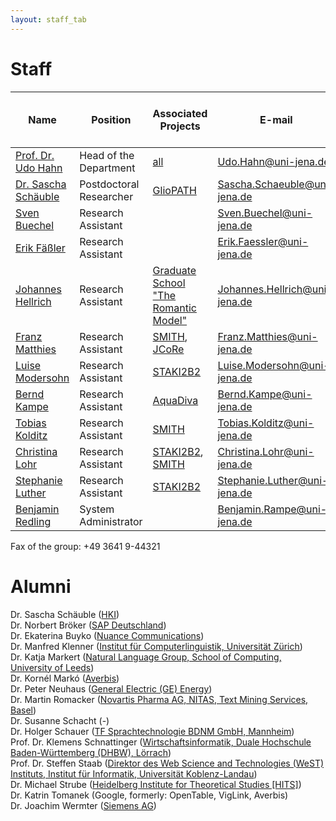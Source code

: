 ```yaml
---
layout: staff_tab
---
```


# Staff

| Name        | Position           | Associated Projects | E-mail | Telephone<br/>(prefix +49 3641 9) |
| ---------------- | ---------------- | ---------------- | ---------------- | ---------------- |
| [Prof. Dr. Udo Hahn](/Staff/Hahn/Prof_+Dr_+Udo+Hahn.html)	| Head of the Department	| [all](https://julielab.github.io/projects.html)	| [Udo.Hahn@uni-jena.de](mailto:Udo.Hahn@uni-jena.de)	| 44320 |
| [Dr. Sascha Schäuble](/Staff/Schaeuble/Dr_+Sascha+Schäuble.html) | Postdoctoral Researcher | [GlioPATH](http://www.sys-med.de/en/young-investigators/junior-research-alliances/gliopath/) | [Sascha.Schaeuble@uni-jena.de](mailto:Sascha.Schaeuble@uni-jena.de) | 44323 |
| [Sven Buechel](/Staff/Buechel/)	| Research Assistant	| |	[Sven.Buechel@uni-jena.de](mailto:Sven.Buechel@uni-jena.de) | 44324 |
| [Erik Fäßler](/Staff/Faessler/)	| Research Assistant	| |	[Erik.Faessler@uni-jena.de](mailto:Erik.Faessler@uni-jena.de)	| 44324 |
| [Johannes Hellrich](/Staff/Hellrich/)	| Research Assistant	| [Graduate School<br/>\"The Romantic Model\"](http://modellromantik.uni-jena.de/)	| [Johannes.Hellrich@uni-jena.de](mailto:Johannes.Hellrich@uni-jena.de)	| 44305 |
| [Franz Matthies](/Staff/Matthies/) | Research Assistant	| [SMITH](http://www.smith.care/), [JCoRe](https://julielab.github.io/) | [Franz.Matthies@uni-jena.de](mailto:Franz.Matthies@uni-jena.de)	| 44305 |
| [Luise Modersohn](/Staff/Modersohn/) | Research Assistant | [STAKI2B2](http://gepris.dfg.de/gepris/projekt/315098900)	| [Luise.Modersohn@uni-jena.de](mailto:Luise.Modersohn@uni-jena.de) | 44305 |
| [Bernd Kampe](/Staff/Kampe/) | Research Assistant | [AquaDiva](http://www.aquadiva.uni-jena.de/) | [Bernd.Kampe@uni-jena.de](mailto:Bernd.Kampe@uni-jena.de) | 44324 |
| [Tobias Kolditz](/Staff/Kolditz/) | Research Assistant | [SMITH](http://www.smith.care/)	| [Tobias.Kolditz@uni-jena.de](mailto:Tobias.Kolditz@uni-jena.de) | 44303 |
| [Christina Lohr](/Staff/Lohr/)	| Research Assistant	| [STAKI2B2](http://gepris.dfg.de/gepris/projekt/315098900), [SMITH](http://www.smith.care/)	| [Christina.Lohr@uni-jena.de](mailto:Christina.Lohr@uni-jena.de)	| 44303 |
| [Stephanie Luther](/Staff/Luther/) | Research Assistant | [STAKI2B2](http://gepris.dfg.de/gepris/projekt/315098900)	| [Stephanie.Luther@uni-jena.de](mailto:Stephanie.Luther@uni-jena.de) | 44303 |
| [Benjamin Redling](/Staff/Redling/)	| System Administrator | |	[Benjamin.Rampe@uni-jena.de](mailto:Benjamin.Rampe@uni-jena.de)	| 44323 |

Fax of the group: +49 3641 9-44321

# Alumni

Dr. Sascha Schäuble ([HKI](https://www.leibniz-hki.de/de/home.html))<br/>
Dr. Norbert Bröker ([SAP Deutschland](http://www.sap.com/germany/index.epx))<br/>
Dr. Ekaterina Buyko ([Nuance Communications](http://www.nuance.de/))<br/>
Dr. Manfred Klenner ([Institut für Computerlinguistik, Universität Zürich](http://www.cl.uzh.ch/people/team/klenner.html))<br/>
Dr. Katja Markert ([Natural Language Group, School of Computing, University of Leeds](http://www.comp.leeds.ac.uk/markert/))<br/>
Dr. Kornél Markó ([Averbis](http://www.averbis.de/))<br/>
Dr. Peter Neuhaus ([General Electric (GE) Energy](http://www.ge.com/de/home/))<br/>
Dr. Martin Romacker ([Novartis Pharma AG, NITAS, Text Mining Services, Basel](http://www.novartis.ch/))<br/>
Dr. Susanne Schacht (-)<br/>
Dr. Holger Schauer ([TF Sprachtechnologie BDNM GmbH, Mannheim](http://www.bi-media.de/))<br/>
Prof. Dr. Klemens Schnattinger ([Wirtschaftsinformatik, Duale Hochschule Baden-Württemberg (DHBW), Lörrach](http://www.dhbw-loerrach.de/index.php?id=schnattinger))<br/>
Prof. Dr. Steffen Staab ([Direktor des Web Science and Technologies (WeST) Instituts, Institut für Informatik, Universität Koblenz-Landau](http://www.uni-koblenz.de/~staab/))<br/>
Dr. Michael Strube ([Heidelberg Institute for Theoretical Studies [HITS]](http://www.h-its.org/english/homes/strube/index.php))<br/>
Dr. Katrin Tomanek (Google, formerly: OpenTable, VigLink, Averbis)<br/>
Dr. Joachim Wermter ([Siemens AG](http://www.siemens.com/entry/cc/en/))
